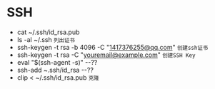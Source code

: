 # SSH

* cat ~/.ssh/id_rsa.pub
* ls -al ~/.ssh  `列出证书`
* ssh-keygen -t rsa -b 4096 -C "<1417376255@qq.com>"  `创建ssh证书`
* ssh-keygen -t rsa -C "<youremail@example.com>"  `创建SSH Key`
* eval "$(ssh-agent -s)"  --??
* ssh-add ~.ssh/id_rsa  --??
* clip < ~/.ssh/id_rsa.pub  `克隆`
